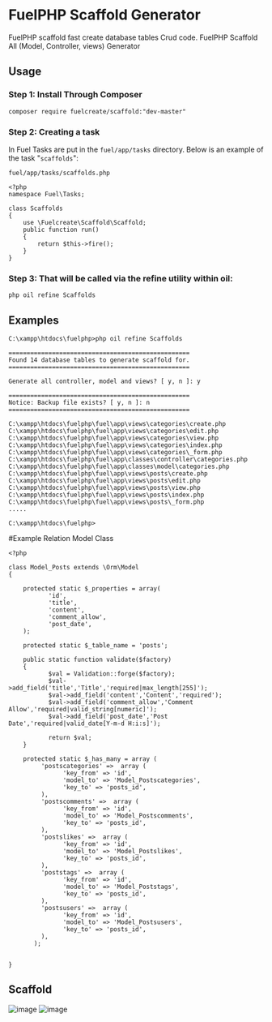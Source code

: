# FuelPHP Scaffold Generator
FuelPHP scaffold fast create database tables Crud code.
FuelPHP Scaffold All (Model, Controller, views) Generator


## Usage

### Step 1: Install Through Composer

```
composer require fuelcreate/scaffold:"dev-master"
```

### Step 2: Creating a task


In Fuel Tasks are put in the `fuel/app/tasks` directory. Below is an example of the task "`scaffolds`":

`fuel/app/tasks/scaffolds.php`

```
<?php 
namespace Fuel\Tasks;

class Scaffolds
{
    use \Fuelcreate\Scaffold\Scaffold;
    public function run()
    {
		return $this->fire();
    }
}
```


### Step 3: That will be called via the refine utility within oil:

~~~
php oil refine Scaffolds
~~~



## Examples

```
C:\xampp\htdocs\fuelphp>php oil refine Scaffolds

==================================================
Found 14 database tables to generate scaffold for.
==================================================

Generate all controller, model and views? [ y, n ]: y

==================================================
Notice: Backup file exists? [ y, n ]: n
==================================================

C:\xampp\htdocs\fuelphp\fuel\app\views\categories\create.php
C:\xampp\htdocs\fuelphp\fuel\app\views\categories\edit.php
C:\xampp\htdocs\fuelphp\fuel\app\views\categories\view.php
C:\xampp\htdocs\fuelphp\fuel\app\views\categories\index.php
C:\xampp\htdocs\fuelphp\fuel\app\views\categories\_form.php
C:\xampp\htdocs\fuelphp\fuel\app\classes\controller\categories.php
C:\xampp\htdocs\fuelphp\fuel\app\classes\model\categories.php
C:\xampp\htdocs\fuelphp\fuel\app\views\posts\create.php
C:\xampp\htdocs\fuelphp\fuel\app\views\posts\edit.php
C:\xampp\htdocs\fuelphp\fuel\app\views\posts\view.php
C:\xampp\htdocs\fuelphp\fuel\app\views\posts\index.php
C:\xampp\htdocs\fuelphp\fuel\app\views\posts\_form.php
.....

C:\xampp\htdocs\fuelphp>
```

#Example Relation Model Class


```
<?php

class Model_Posts extends \Orm\Model
{

	protected static $_properties = array(
           'id',
           'title',
           'content',
           'comment_allow',
           'post_date',
	);

	protected static $_table_name = 'posts';

	public static function validate($factory)
	{
           $val = Validation::forge($factory);
           $val->add_field('title','Title','required|max_length[255]');
           $val->add_field('content','Content','required');
           $val->add_field('comment_allow','Comment Allow','required|valid_string[numeric]');
           $val->add_field('post_date','Post Date','required|valid_date[Y-m-d H:i:s]');

	       return $val;
	}

    protected static $_has_many = array (
         'postscategories' =>  array (
               'key_from' => 'id',
               'model_to' => 'Model_Postscategories',
               'key_to' => 'posts_id',
         ),
         'postscomments' =>  array (
               'key_from' => 'id',
               'model_to' => 'Model_Postscomments',
               'key_to' => 'posts_id',
         ),
         'postslikes' =>  array (
               'key_from' => 'id',
               'model_to' => 'Model_Postslikes',
               'key_to' => 'posts_id',
         ),
         'poststags' =>  array (
               'key_from' => 'id',
               'model_to' => 'Model_Poststags',
               'key_to' => 'posts_id',
         ),
         'postsusers' =>  array (
               'key_from' => 'id',
               'model_to' => 'Model_Postsusers',
               'key_to' => 'posts_id',
         ),
       );

       
}

```


## Scaffold
![image](http://i66.tinypic.com/be79h.png)
![image](http://i64.tinypic.com/2rdi4xw.png)


